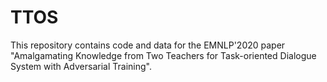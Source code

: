 # TTOS
This repository contains code and data for the EMNLP'2020 paper "Amalgamating Knowledge from Two Teachers for Task-oriented Dialogue System with Adversarial Training".
